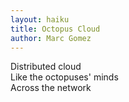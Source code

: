 ```yaml
---
layout: haiku
title: Octopus Cloud
author: Marc Gomez
---
```


Distributed cloud <br>
Like the octopuses' minds <br>
Across the network <br>






